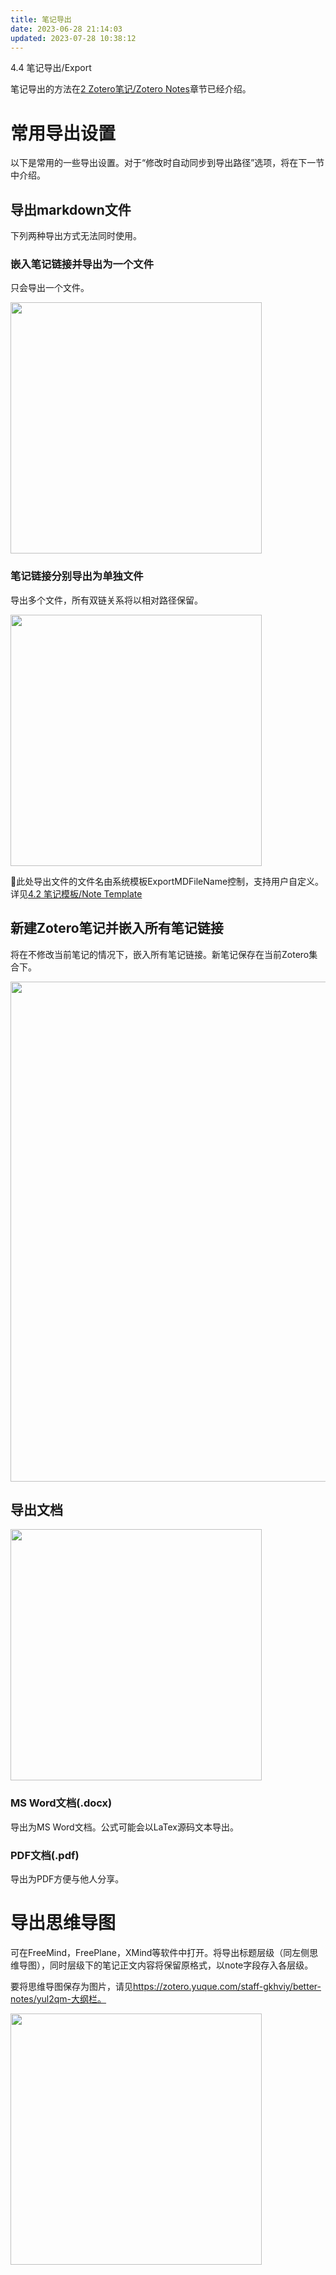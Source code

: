 ```yaml
---
title: 笔记导出
date: 2023-06-28 21:14:03
updated: 2023-07-28 10:38:12
---
```

4.4 笔记导出/Export

笔记导出的方法在[2 Zotero笔记/Zotero Notes](https://zotero.yuque.com/books/share/f3fe159f-956c-4f10-ade3-c87559cacb60/palqgb)章节已经介绍。

# 常用导出设置

以下是常用的一些导出设置。对于“修改时自动同步到导出路径”选项，将在下一节中介绍。

## 导出markdown文件

下列两种导出方式无法同时使用。

### 嵌入笔记链接并导出为一个文件

只会导出一个文件。

<img src="https://cdn.nlark.com/yuque/0/2022/png/32594373/1668308182239-a7548b6b-69ff-4df6-9fae-e4efaa9e4608.png" width="402" id="ub53b315a" class="ne-image">

### 笔记链接分别导出为单独文件

导出多个文件，所有双链关系将以相对路径保留。

<img src="https://cdn.nlark.com/yuque/0/2022/png/32594373/1668308272231-2ceef57a-dd8c-4bc8-bc63-932577c9552e.png" width="402" id="u2a19f362" class="ne-image">

🤔此处导出文件的文件名由系统模板ExportMDFileName控制，支持用户自定义。详见[4.2 笔记模板/Note Template](https://zotero.yuque.com/books/share/f3fe159f-956c-4f10-ade3-c87559cacb60/un54wc)

## 新建Zotero笔记并嵌入所有笔记链接

将在不修改当前笔记的情况下，嵌入所有笔记链接。新笔记保存在当前Zotero集合下。

<img src="https://cdn.nlark.com/yuque/0/2022/png/32594373/1662108546044-aa12ec02-5a4e-4f59-bccf-e83934278cbf.png" width="800" id="u4d969eba" class="ne-image">

## 导出文档

<img src="https://cdn.nlark.com/yuque/0/2022/png/32594373/1668308382727-e67e04d2-e837-495e-a806-d88ce33e267f.png" width="402" id="u002c1f30" class="ne-image">

### MS Word文档(.docx)

导出为MS Word文档。公式可能会以LaTex源码文本导出。

### PDF文档(.pdf)

导出为PDF方便与他人分享。

# 导出思维导图

可在FreeMind，FreePlane，XMind等软件中打开。将导出标题层级（同左侧思维导图），同时层级下的笔记正文内容将保留原格式，以note字段存入各层级。

要将思维导图保存为图片，请见<https://zotero.yuque.com/staff-gkhviy/better-notes/yul2qm-大纲栏。>

<img src="https://cdn.nlark.com/yuque/0/2022/png/32594373/1668569908698-1706ec3c-ffbd-44a9-b755-8e54f8ac90b2.png" width="402" id="u1893a5c9" class="ne-image">
